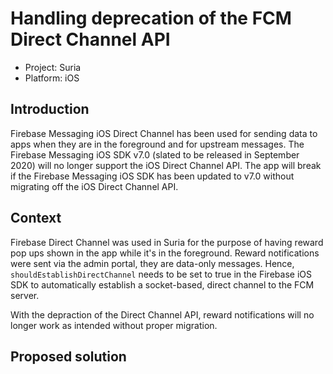 # Handling deprecation of the FCM Direct Channel API

* Project: Suria
* Platform: iOS

## Introduction
Firebase Messaging iOS Direct Channel has been used for sending data to apps when they are in the foreground and for upstream messages. The Firebase Messaging iOS SDK v7.0 (slated to be released in September 2020) will no longer support the iOS Direct Channel API. The app will break if the Firebase Messaging iOS SDK has been updated to v7.0 without migrating off the iOS Direct Channel API.

## Context
Firebase Direct Channel was used in Suria for the purpose of having reward pop ups shown in the app while it's in the foreground. Reward notifications were sent via the admin portal, they are data-only messages. Hence, `shouldEstablishDirectChannel` needs to be set to true in the Firebase iOS SDK to automatically establish a socket-based, direct channel to the FCM server.

With the depraction of the Direct Channel API, reward notifications will no longer work as intended without proper migration.

## Proposed solution

